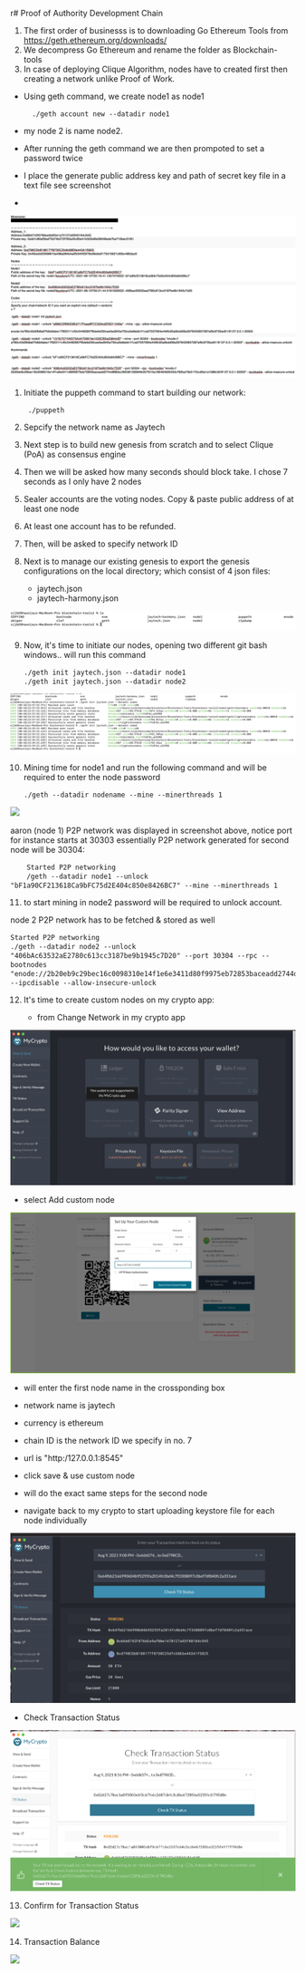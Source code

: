 r# Proof of Authority Development Chain

1. The first order of businesss is to downloading Go Ethereum Tools from https://geth.ethereum.org/downloads/
2. We decompress Go Ethereum and rename the folder as Blockchain-tools
3. In case of deploying Clique Algorithm, nodes have to created first then creating a network unlike Proof of Work.

- Using geth command, we create node1 as node1 

        ./geth account new --datadir node1
- my node 2 is name node2.
- After running the geth command we are then prompoted to set a password twice
- I place the generate public address key and path of secret key file in a text file see screenshot
- 

![](Images/setup_code.png)
1. Initiate the puppeth command to start building our network:
   
        ./puppeth
2. Sepcify the network name as Jaytech 
3. Next step is to build new genesis from scratch and to select Clique (PoA) as consensus engine
4. Then we will be asked how many seconds should block take. I chose 7 seconds as I only have 2 nodes
5. Sealer accounts are the voting nodes. Copy & paste public address of at least one node
6. At least one account has to be refunded.
7. Then, will be asked to specify network ID
8. Next is to manage our existing genesis to export the genesis configurations on the local directory; which consist of 4 json files:
   - jaytech.json 
   - jaytech-harmony.json
   
![](Images/network.png)

9.  Now, it's time to initiate our nodes, opening two different git bash windows.. will run this command

        ./geth init jaytech.json --datadir node1
        ./geth init jaytech.json --datadir node2

![](Images/node.png)

10. Mining time for node1 and run the following command and will be required to enter the node password

        ./geth --datadir nodename --mine --minerthreads 1

![](Images/6.jpg)

aaron (node 1) P2P network was displayed in screenshot above, notice port for instance starts at 30303 essentially P2P network generated for second node will be 30304:

        Started P2P networking                   
        /geth --datadir node1 --unlock "bF1a90CF213618Ca9bFC75d2E404c850e8426BC7" --mine --minerthreads 1


11.    to start mining in node2 password will be required to unlock account.

node 2 P2P network has to be fetched & stored as well

    Started P2P networking                   
    ./geth --datadir node2 --unlock "406bAc63532aE2780c613cc3187be9b1945c7D20" --port 30304 --rpc --bootnodes "enode://2b20eb9c29bec16c0098310e14f1e6e3411d80f9975eb72853baceadd2744d8f82ec395381590846cfb7f510a186494926433c782ba73b5172cc60a1a1088c32@127.0.0.1:30303" --ipcdisable --allow-insecure-unlock



12. It's time to create custom nodes on my crypto app:
    
    - from Change Network in my crypto app
  
  ![](Images/crypto.png)
    
- select Add custom node

![](Images/Setup_Custom_Node.png)

- will enter the first node name in the crossponding box
- network name is jaytech
- currency is ethereum
- chain ID is the network ID we specify in no. 7
- url is  "http:/127.0.0.1:8545"
- click save & use custom node
- will do the exact same steps for the second node


- navigate back to my crypto to start uploading keystore file for each node individually

![](Images/Transaction.png)

- Check Transaction Status

![](Images/CheckTransactionStatus.png)

13. Confirm for Transaction Status

![](Images/Confim_Transaction.png)

14. Transaction Balance

![](Images/Account_Balance.png)





